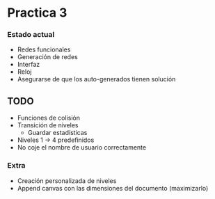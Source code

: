 # Practica 3

### Estado actual

* Redes funcionales
* Generación de redes
* Interfaz
* Reloj
* Asegurarse de que los auto-generados tienen solución

## TODO

- Funciones de colisión
- Transición de niveles
    - Guardar estadísticas
- Niveles 1 -> 4 predefinidos 
- No coje el nombre de usuario correctamente



### Extra
* Creación personalizada de niveles
* Append canvas con las dimensiones del documento (maximizarlo)
